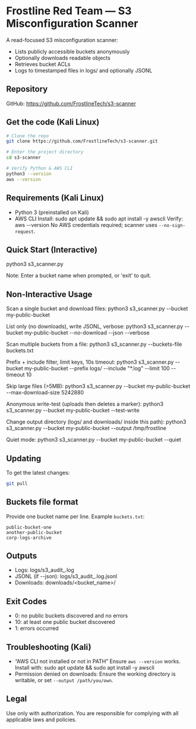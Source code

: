 # Frostline Red Team — S3 Misconfiguration Scanner

A read-focused S3 misconfiguration scanner:

- Lists publicly accessible buckets anonymously
- Optionally downloads readable objects
- Retrieves bucket ACLs
- Logs to timestamped files in logs/ and optionally JSONL

## Repository

GitHub: <https://github.com/FrostlineTech/s3-scanner>

## Get the code (Kali Linux)

```bash
# Clone the repo
git clone https://github.com/FrostlineTech/s3-scanner.git

# Enter the project directory
cd s3-scanner

# Verify Python & AWS CLI
python3 --version
aws --version
```

## Requirements (Kali Linux)

- Python 3 (preinstalled on Kali)
- AWS CLI
  Install:
    sudo apt update && sudo apt install -y awscli
  Verify:
    aws --version
No AWS credentials required; scanner uses `--no-sign-request`.

## Quick Start (Interactive)

python3 s3_scanner.py

Note: Enter a bucket name when prompted, or 'exit' to quit.

## Non-Interactive Usage

Scan a single bucket and download files:
python3 s3_scanner.py --bucket my-public-bucket

List only (no downloads), write JSONL, verbose:
python3 s3_scanner.py --bucket my-public-bucket --no-download --json --verbose

Scan multiple buckets from a file:
python3 s3_scanner.py --buckets-file buckets.txt

Prefix + include filter, limit keys, 10s timeout:
python3 s3_scanner.py --bucket my-public-bucket --prefix logs/ --include "*.log" --limit 100 --timeout 10

Skip large files (>5MB):
python3 s3_scanner.py --bucket my-public-bucket --max-download-size 5242880

Anonymous write-test (uploads then deletes a marker):
python3 s3_scanner.py --bucket my-public-bucket --test-write

Change output directory (logs/ and downloads/ inside this path):
python3 s3_scanner.py --bucket my-public-bucket --output /tmp/frostline

Quiet mode:
python3 s3_scanner.py --bucket my-public-bucket --quiet

## Updating

To get the latest changes:

```bash
git pull
```

## Buckets file format

Provide one bucket name per line. Example `buckets.txt`:

```text
public-bucket-one
another-public-bucket
corp-logs-archive
```

## Outputs

- Logs: logs/s3_audit_<timestamp>.log
- JSONL (if --json): logs/s3_audit_<timestamp>.log.jsonl
- Downloads: downloads/<bucket_name>/

## Exit Codes

- 0: no public buckets discovered and no errors
- 10: at least one public bucket discovered
- 1: errors occurred

## Troubleshooting (Kali)

- “AWS CLI not installed or not in PATH”
  Ensure `aws --version` works. Install with:
    sudo apt update && sudo apt install -y awscli
- Permission denied on downloads:
  Ensure the working directory is writable, or set `--output /path/you/own`.

## Legal

Use only with authorization. You are responsible for complying with all applicable laws and policies.
